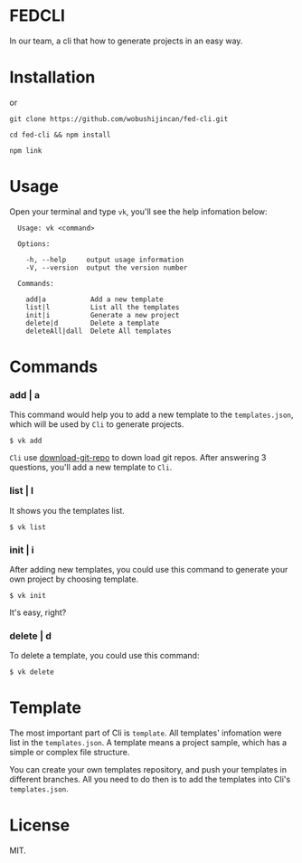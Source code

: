 
# FEDCLI
In our team, a cli that how to generate projects in an easy way.

# Installation

or
```
git clone https://github.com/wobushijincan/fed-cli.git

cd fed-cli && npm install

npm link
```

# Usage
Open your terminal and type `vk`, you'll see the help infomation below:
```
  Usage: vk <command>

  Options:

    -h, --help     output usage information
    -V, --version  output the version number

  Commands:

    add|a           Add a new template
    list|l          List all the templates
    init|i          Generate a new project
    delete|d        Delete a template
    deleteAll|dall  Delete All templates

```

# Commands
### add | a
This command would help you to add a new template to the `templates.json`, which will be used by `Cli` to generate projects.
```
$ vk add

```
`Cli` use [download-git-repo](https://github.com/flipxfx/download-git-repo) to down load git repos. After answering 3 questions, you'll add a new template to `Cli`.

### list | l
It shows you the templates list.
```
$ vk list
```

### init | i
After adding new templates, you could use this command to generate your own project by choosing template.
```
$ vk init
```

It's easy, right?

### delete | d
To delete a template, you could use this command:
```
$ vk delete
```

# Template
The most important part of Cli is `template`. All templates' infomation were list in the `templates.json`.
A template means a project sample, which has a simple or complex file structure.

You can create your own templates repository, and push your templates in different branches. All you need to do then is to add the templates into Cli's `templates.json`.

# License
MIT.



